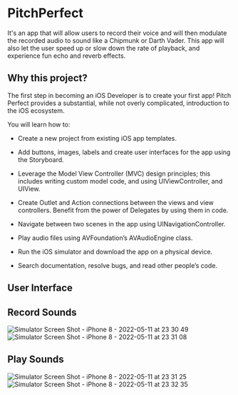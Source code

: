 # PitchPerfect
It's an app that will allow users to record their voice and will then modulate the recorded audio to sound like a Chipmunk or Darth Vader. This app will also let the user speed up or slow down the rate of playback, and experience fun echo and reverb effects.

## Why this project?

The first step in becoming an iOS Developer is to create your first app! Pitch Perfect provides a substantial, while not overly complicated, introduction to the iOS ecosystem.

You will learn how to:


* Create a new project from existing iOS app templates.

* Add buttons, images, labels and create user interfaces for the app using the Storyboard.

* Leverage the Model View Controller (MVC) design principles; this includes writing custom model code, and using UIViewController, and UIView.

* Create Outlet and Action connections between the views and view controllers. Benefit from the power of Delegates by using them in code.

* Navigate between two scenes in the app using UINavigationController.

* Play audio files using AVFoundation’s AVAudioEngine class.

* Run the iOS simulator and download the app on a physical device.

* Search documentation, resolve bugs, and read other people’s code.

## User Interface

## Record Sounds 

![Simulator Screen Shot - iPhone 8 - 2022-05-11 at 23 30 49](https://user-images.githubusercontent.com/92055081/168144119-306e1dc3-3b94-4055-9cfb-925b02a9ea8b.png) ![Simulator Screen Shot - iPhone 8 - 2022-05-11 at 23 31 08](https://user-images.githubusercontent.com/92055081/168144912-6116693c-9752-4faf-be94-6cd4458e8789.png)

## Play Sounds

![Simulator Screen Shot - iPhone 8 - 2022-05-11 at 23 31 25](https://user-images.githubusercontent.com/92055081/168145396-f26a3ab7-0534-4a7d-96e0-26e960a9bbcc.png)  ![Simulator Screen Shot - iPhone 8 - 2022-05-11 at 23 32 35](https://user-images.githubusercontent.com/92055081/168145604-a0ee129a-83b6-42a3-8612-3926e2b84631.png)



